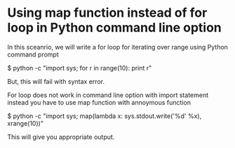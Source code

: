 # Using map function instead of for loop in Python command line option

In this sceanrio, we will write a for loop for iterating over range using 
Python command prompt

$ python -c "import sys; for r in range(10): print r"

But, this will fail with syntax error.

For loop does not work in command line option with import statement instead
you have to use map function with annoymous function

$ python -c "import sys; map(lambda x: sys.stdout.write('%d' %x), xrange(10))"

This will give you appropriate output.
